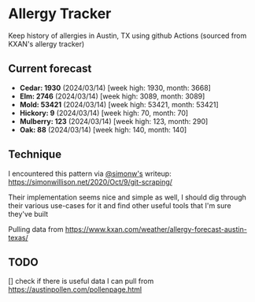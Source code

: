 # Allergy Tracker

Keep history of allergies in Austin, TX using github Actions (sourced from KXAN's allergy tracker)

## Current forecast
<!-- INJECT FORECAST -->
- **Cedar: 1930** (2024/03/14)  [week high: 1930, month: 3668]
- **Elm: 2746** (2024/03/14)  [week high: 3089, month: 3089]
- **Mold: 53421** (2024/03/14)  [week high: 53421, month: 53421]
- **Hickory: 9** (2024/03/14)  [week high: 70, month: 70]
- **Mulberry: 123** (2024/03/14)  [week high: 123, month: 290]
- **Oak: 88** (2024/03/14)  [week high: 140, month: 140]
<!-- END INJECT FORECAST -->

## Technique

I encountered this pattern via [@simonw's](https://github.com/simonw) writeup: https://simonwillison.net/2020/Oct/9/git-scraping/

Their implementation seems nice and simple as well, I should dig through their various use-cases for it and find other useful tools that I'm sure they've built

Pulling data from https://www.kxan.com/weather/allergy-forecast-austin-texas/

## TODO

[] check if there is useful data I can pull from https://austinpollen.com/pollenpage.html

